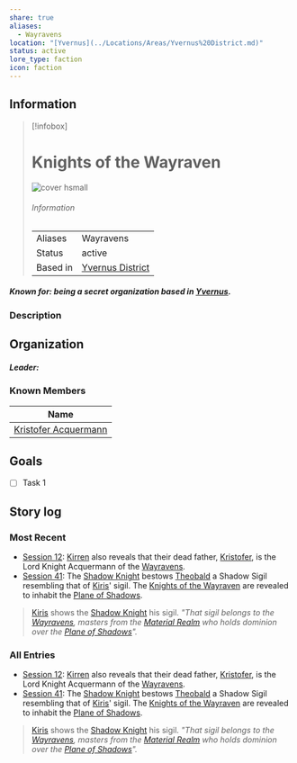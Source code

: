 ```yaml
---
share: true
aliases:
  - Wayravens
location: "[Yvernus](../Locations/Areas/Yvernus%20District.md)"
status: active
lore_type: faction
icon: faction
---
```

## Information
> [!infobox]
> # Knights of the Wayraven
> ![cover hsmall](insertimage.png)
> ###### Information
> |   |  |
> | ---- | ---- |
> | Aliases | Wayravens|
> | Status| active|
> | Based in|  [Yvernus District](../Locations/Areas/Yvernus%20District.md)|
##### Known for: being a secret organization based in [Yvernus](../Locations/Areas/Yvernus%20District.md).
### Description
## Organization
##### Leader:
### Known Members
| Name                                                   |
| ------------------------------------------------------ |
| [Kristofer Acquermann](../../Kristofer%20Acquermann.md) |

## Goals
- [ ] Task 1
## Story log
### Most Recent
- [Session 12](../../Session%2012.md): [Kirren](Kirren%20Acquermann.md) also reveals that their dead father, [Kristofer](Kristofer%20Acquermann.md), is the Lord Knight Acquermann of the [Wayravens](Knights%20of%20the%20Wayraven.md).
- [Session 41](../../Session%2041.md): The [Shadow Knight](Shadow%20Knight.md) bestows [Theobald](Theobald%20Clayhollow.md) a Shadow Sigil resembling that of [Kiris](Kiris%20Acquermann.md)' sigil. The [Knights of the Wayraven](Knights%20of%20the%20Wayraven.md) are revealed to inhabit the [Plane of Shadows](Shadowfell.md).
> [Kiris](Kiris%20Acquermann.md) shows the [Shadow Knight](Shadow%20Knight.md) his sigil.
> *"That sigil belongs to the [Wayravens](Knights%20of%20the%20Wayraven.md), masters from the [Material Realm](Material%20Realm.md) who holds dominion over the [Plane of Shadows](Shadowfell.md)".*

### All Entries
- [Session 12](../../Session%2012.md): [Kirren](Kirren%20Acquermann.md) also reveals that their dead father, [Kristofer](Kristofer%20Acquermann.md), is the Lord Knight Acquermann of the [Wayravens](Knights%20of%20the%20Wayraven.md).
- [Session 41](../../Session%2041.md): The [Shadow Knight](Shadow%20Knight.md) bestows [Theobald](Theobald%20Clayhollow.md) a Shadow Sigil resembling that of [Kiris](Kiris%20Acquermann.md)' sigil. The [Knights of the Wayraven](Knights%20of%20the%20Wayraven.md) are revealed to inhabit the [Plane of Shadows](Shadowfell.md).
> [Kiris](Kiris%20Acquermann.md) shows the [Shadow Knight](Shadow%20Knight.md) his sigil.
> *"That sigil belongs to the [Wayravens](Knights%20of%20the%20Wayraven.md), masters from the [Material Realm](Material%20Realm.md) who holds dominion over the [Plane of Shadows](Shadowfell.md)".*
